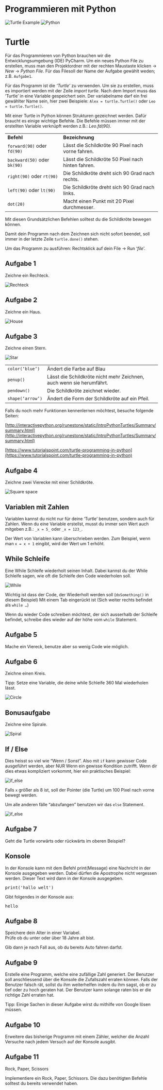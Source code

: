 # Programmieren mit Python

![Turtle Example](images/turtle_example.png)
![Python](images/python.jpg)

# Turtle

Für das Programmieren von Python brauchen wir die Entwicklungsumgebung (IDE) PyCharm. Um ein neues Python File zu
erstellen, muss man den Projektordner mit der rechten Maustaste klicken → _New_ → _Python File_. Für das Filesoll der
Name der Aufgabe gewählt weden; z.B. `Aufgabe1`.

Für das Programm ist die _‘Turtle’_ zu verwenden. Um sie zu erstellen, muss es importiert werden mit der Zeile _import
turtle_. Nach dem Import muss das ‘Turtle’ in eine Variable gespeichert sein. Der variabelname darf ein frei gewählter
Name sein, hier zwei Beispiele:
`Alex = turtle.Turtle()` oder `Leo = turtle.Turtle()`.

Mit einer Turtle in Python können Strukturen gezeichnet werden. Dafür braucht es einige wichtige Befehle. Die Befehle
müssen immer mit der erstellten Variable verknüpft werden z.B.: _Leo.fd(90)_.


<table>
  <tr>
   <td><strong>Befehl</strong></td>
   <td><strong>Bezeichnung</strong></td>
  </tr>
  <tr>
   <td> <code>forward(90)</code> oder <code>fd(90)</code></td>
   <td>Lässt die Schildkröte 90 Pixel nach vorne fahren.</td>
  </tr>
  <tr>
   <td><code>backward(50)</code> oder <code>bk(90)</code></td>
   <td>Lässt die Schildkröte 50 Pixel nach hinten fahren.</td>
  </tr>
  <tr>
   <td><code>right(90)</code> oder <code>rt(90)</code>
   </td>
   <td>Die Schildkröte dreht sich 90 Grad nach rechts.</td>
  </tr>
  <tr>
   <td><code>left(90)</code> oder <code>lt(90)</code></td>
   <td>Die Schildkröte dreht sich 90 Grad nach links.</td>
  </tr>
  <tr>
   <td><code>dot(20)</code></td>
   <td>Macht einen Punkt mit 20 Pixel durchmesser.</td>
  </tr>
</table>


Mit diesen Grundsätzlichen Befehlen solltest du die Schildkröte bewegen können.

Damit dein Programm nach dem Zeichnen sich nicht sofort beendet, soll immer in der letzte Zeile `turtle.done()` stehen.

Um das Programm zu ausführen: Rechtsklick auf dein File → Run ‘_file_’.

## Aufgabe 1

Zeichne ein Rechteck.

![Rechteck](images/quadrat.png)

## Aufgabe 2

Zeichne ein Haus.

![House](images/house.png)


## Aufgabe 3

Zeichne einen Stern.

![Star](images/star.png)



<table>
  <tr>
   <td><code>color(‘blue’)</code></td>
   <td>Ändert die Farbe auf Blau</td>
  </tr>
  <tr>
   <td><code>penup()</code></td>
   <td>Lässt die Schildkröte nicht mehr Zeichnen, auch wenn sie herumfährt.</td>
  </tr>
  <tr>
   <td><code>pendown()</code></td>
   <td>Die Schildkröte zeichnet wieder.</td>
  </tr>
  <tr>
   <td><code>shape(‘arrow’)</code></td>
   <td>Ändert die Form der Schildkröte auf ein Pfeil.</td>
  </tr>
</table>


Falls du noch mehr Funktionen kennenlernen möchtest, besuche folgende Seiten:

[http://interactivepython.org/runestone/static/IntroPythonTurtles/Summary/summary.html](http://interactivepython.org/runestone/static/IntroPythonTurtles/Summary/summary.html)

[https://www.tutorialspoint.com/turtle-programming-in-python](https://www.tutorialspoint.com/turtle-programming-in-python)

## Aufgabe 4

Zeichne zwei Vierecke mit einer Schildkröte.

![Square space](images/square_space.png)

## Variablen mit Zahlen

Variablen kannst du nicht nur für deine ‘Turtle’ benutzen, sondern auch für Zahlen. 
Wenn du eine Variable erstellst,
musst du immer sein Wert auch mitgeben z.B.: `_x = 5_` oder `_x = 123_`.

Der Wert von Variablen kann überschrieben werden. Zum Beispiel, wenn man `x = x + 1` eingibt, wird der Wert um 1 erhöht.

## While Schleife

Eine While Schleife wiederholt seinen Inhalt. Dabei kannst du der While Schleife sagen, wie oft die Schleife den Code
wiederholen soll.

![While](images/while.png)

Wichtig ist dass der Code, der Wiederholt werden soll (`doSomething()` in diesem Beispiel) Mit einem Tab eingerückt
ist (Sich weiter rechts befindet als `while …`)

Wenn du wieder Code schreiben möchtest, der sich ausserhalb der Schleife befindet, schreibe dies wieder auf der höhe
vom `while` Statement.

## Aufgabe 5

Mache ein Viereck, benutze aber so wenig Code wie möglich.

## Aufgabe 6

Zeichne einen Kreis.

Tipp: Setze eine Variable, die deine while Schleife 360 Mal wiederholen lässt.

![Circle](images/circle.png)


## Bonusaufgabe

Zeichne eine Spirale.

![Spiral](images/spiral.png)

## If / Else

Dies heisst so viel wie “Wenn / Sonst”. Also mit `if` kann gewisser Code ausgeführt werden, aber NUR Wenn ein gewisse
Kondition zutrifft. Wenn dir dies etwas kompliziert vorkommt, hier ein praktisches Beispiel:

![if_else](images/if_else_1.png)


Falls `x` größer als 8 ist, soll der Pointer (die Turtle) um 100 Pixel nach vorne bewegt werden.

Um alle anderen fälle “abzufangen” benutzen wir das `else` Statement.

![if_else](images/if_else_2.png)


## Aufgabe 7

Geht die Turtle vorwärts oder rückwärts im oberen Beispiel?

## Konsole

In der Konsole kann mit dem Befehl print(Message) eine Nachricht in der Konsole ausgegeben werden. Dabei dürfen die
Apostrophe nicht vergessen werden. Dieser Text wird dann in der Konsole ausgegeben.

<pre>print('hallo welt')</pre>
Gibt folgendes in der Konsole aus:
<pre>hello</pre>

## Aufgabe 8

Speichere dein Alter in einer Variabel. \
Prüfe ob du unter oder über 18 Jahre alt bist.

Gib dann je nach Fall aus, ob du bereits Auto fahren darfst.

## Aufgabe 9

Erstelle eine Programm, welche eine zufällige Zahl generiert. 
Der Benutzer soll anschliessend über die Konsole die Zufallszahl erraten können. 
Falls der Benutzer falsch rät, sollst du ihm weiterhelfen indem du ihm sagst, ob er zu tief oder zu hoch geraten hat.
Der Benutzer kann solange raten bis er die richtige Zahl erraten hat.

Tipp: Einige Sachen in dieser Aufgabe wirst du mithilfe von Google lösen müssen.

## Aufgabe 10

Erweitere das bisherige Programm mit einem Zähler, welcher die Anzahl Versuche nach jedem Versuch auf der Konsole ausgibt.

## Aufgabe 11

Rock, Paper, Scissors

Implementiere ein Rock, Paper, Schissors. Die dazu benötigten Befehle solltest du bereits verwendet haben.


